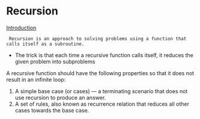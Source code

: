 # Recursion
[Introduction](https://www.youtube.com/watch?v=Mv9NEXX1VHc)

```text
 Recursion is an approach to solving problems using a function that calls itself as a subroutine.
 ```

- The trick is that each time a recursive function calls itself, it reduces the given problem into subproblems
  
A recursive function should have the following properties so that it does not result in an infinite loop:
1. A simple base case (or cases) — a terminating scenario that does not use recursion to produce an answer.
2. A set of rules, also known as recurrence relation that reduces all other cases towards the base case.




